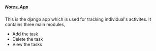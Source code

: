 ##### Notes_App
This is the django app which is used for tracking individual's activites.
It contains three main modules,
* Add the task
* Delete the task
* View the tasks




